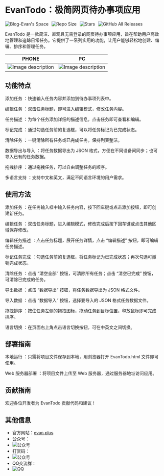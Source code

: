 # EvanTodo：极简网页待办事项应用

<div style="display: flex; align-items: center; gap: 10px;">
    <a href="https://evan.xin" target="_blank">
        <img src="https://img.shields.io/badge/Blog-Evan's%20Space-black?logo=blog&color=red&style=flat" alt="Blog-Evan's Space" style="display: inline-block;">
    </a>
    <a href="https://github.com/EvanTop/EvanTodo" target="_blank">
        <img src="https://img.shields.io/github/repo-size/EvanTop/EvanTodo?style=flat" alt="Repo Size" style="display: inline-block;">
    </a>
    <a href="https://github.com/EvanTop/EvanTodo/stargazers" target="_blank">
        <img src="https://img.shields.io/github/stars/EvanTop/EvanTodo?style=flat" alt="Stars" style="display: inline-block;">
    </a>
    <a href="https://github.com/EvanTop/EvanTodo/releases" target="_blank">
        <img src="https://img.shields.io/github/downloads/EvanTop/EvanTodo/total?style=flat" alt="GitHub All Releases" style="display: inline-block;">
    </a>
</div>

EvanTodo 是一款简洁、直观且无需登录的网页待办事项应用，旨在帮助用户高效地管理和追踪日常任务。它提供了一系列实用的功能，让用户能够轻松地创建、编辑、排序和管理任务。


| PHONE | PC |
|---|---|
|![Image description](https://i.imgur.com/lo2n8YK.png)|![Image description](https://i.imgur.com/79MIM2K.png)| 


## 功能特点

添加任务 ：快速输入任务内容并添加到待办事项列表中。

编辑任务 ：双击任务标题，即可进入编辑模式，修改任务内容。

任务描述 ：为每个任务添加详细的描述信息，点击任务即可查看和编辑。

标记完成 ：通过勾选任务前的复选框，可以将任务标记为已完成状态。

清除任务 ：一键清除所有任务或已完成任务，保持列表整洁。

数据导出与导入 ：将任务数据导出为 JSON 格式，方便在不同设备间同步；也可导入已有的任务数据。

拖拽排序 ：通过拖拽任务，可以自由调整任务的顺序。

多语言支持 ：支持中文和英文，满足不同语言环境的用户需求。

## 使用方法

添加任务 ：在任务输入框中输入任务内容，按下回车键或点击添加按钮，即可创建新任务。

编辑任务 ：双击任务标题，进入编辑模式，修改完成后按下回车键或点击其他区域保存修改。

编辑任务描述 ：点击任务标题，展开任务详情，点击 “编辑描述” 按钮，即可编辑任务描述。

标记任务完成 ：勾选任务前的复选框，将任务标记为已完成状态；再次勾选可撤销完成状态。

清除任务 ：点击 “清空全部” 按钮，可清除所有任务；点击 “清空已完成” 按钮，可清除已完成的任务。

导出数据 ：点击 “数据导出” 按钮，将任务数据导出为 JSON 格式文件。

导入数据 ：点击 “数据导入” 按钮，选择要导入的 JSON 格式任务数据文件。

拖拽排序 ：按住任务左侧的拖拽图标，拖动任务到目标位置，释放鼠标即可完成排序。

语言切换 ：在页面右上角点击语言切换按钮，可在中英文之间切换。


## 部署指南

本地运行 ：只需将项目文件保存到本地，用浏览器打开 EvanTodo.html 文件即可使用。

Web 服务器部署 ：将项目文件上传至 Web 服务器，通过服务器地址访问应用。

## 贡献指南

欢迎各位开发者为 EvanTodo 贡献代码和建议！

## 其他信息
- 官方网站：[evan.plus](https://evan.plus) 
- 公众号：
- ![公众号](https://www.evan.xin/wp-content/uploads/2025/04/111.png)
- 打赏码：
- ![公众号](https://www.evan.xin/wp-content/uploads/2025/04/388-e1744121248572.png)
- QQ交流群：
- ![QQ](https://www.evan.xin/wp-content/uploads/2025/04/00000-e1744123000122.png)
